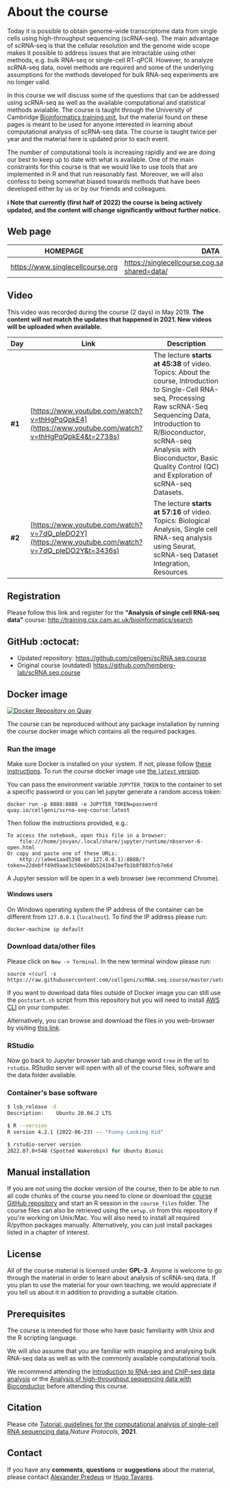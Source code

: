 # About the course

Today it is possible to obtain genome-wide transcriptome data from single cells using high-throughput sequencing (scRNA-seq). The main advantage of scRNA-seq is that the cellular resolution and the genome wide scope makes it possible to address issues that are intractable using other methods, e.g. bulk RNA-seq or single-cell RT-qPCR. However, to analyze scRNA-seq data, novel methods are required and some of the underlying assumptions for the methods developed for bulk RNA-seq experiments are no longer valid.

In this course we will discuss some of the questions that can be addressed using scRNA-seq as well as the available computational and statistical methods avialable. The course is taught through the University of Cambridge <a href="http://training.csx.cam.ac.uk/bioinformatics/" target="blank">Bioinformatics training unit</a>, but the material found on these pages is meant to be used for anyone interested in learning about computational analysis of scRNA-seq data. The course is taught twice per year and the material here is updated prior to each event.

The number of computational tools is increasing rapidly and we are doing our best to keep up to date with what is available. One of the main constraints for this course is that we would like to use tools that are implemented in R and that run reasonably fast. Moreover, we will also confess to being somewhat biased towards methods that have been developed either by us or by our friends and colleagues. 

**:information_source: Note that currently (first half of 2022) the course is being actively updated, and the content will change significantly without further notice.**

## Web page

| HOMEPAGE | DATA |
| ------------- | ------------- |
| https://www.singlecellcourse.org  | https://singlecellcourse.cog.sanger.ac.uk/index.html?shared=data/  |

## Video

This video was recorded during the course (2 days) in May 2019. **The content will not match the updates that happened in 2021. New videos will be uploaded when available.**

| Day | Link | Description |
| ------------- | ------------- | ------------- |
| **#1** | [https://www.youtube.com/watch?v=thHgPqQpkE4](https://www.youtube.com/watch?v=thHgPqQpkE4&t=2738s) | The lecture **starts at 45:38** of video. Topics: About the course, Introduction to Single-Cell RNA-seq, Processing Raw scRNA-Seq Sequencing Data, Introduction to R/Bioconductor, scRNA-seq Analysis with Bioconductor, Basic Quality Control (QC) and Exploration of scRNA-seq Datasets. |
| **#2** | [https://www.youtube.com/watch?v=7dQ_pleDO2Y](https://www.youtube.com/watch?v=7dQ_pleDO2Y&t=3436s) | The lecture **starts at 57:16** of video. Topics: Biological Analysis, Single cell RNA-seq analysis using Seurat, scRNA-seq Dataset Integration, Resources |


## Registration  

Please follow this link and register for the __"Analysis of single cell RNA-seq data"__ course:
<a href="http://training.csx.cam.ac.uk/bioinformatics/search" target="blank">http://training.csx.cam.ac.uk/bioinformatics/search</a>

## GitHub :octocat:

- Updated repository: https://github.com/cellgeni/scRNA.seq.course
- Original course (outdated) https://github.com/hemberg-lab/scRNA.seq.course


## Docker image

[![Docker Repository on Quay](https://img.shields.io/badge/container-quay.io-brightgreen)](https://quay.io/repository/cellgeni/scrna-seq-course?tab=tags)

The course can be reproduced without any package installation by running the course docker image which contains all the required packages.

### Run the image
Make sure Docker is installed on your system. If not, please follow [these instructions](https://docs.docker.com/engine/installation/). To run the course docker image use [the `latest` version](https://quay.io/repository/cellgeni/scrna-seq-course?tab=tags). 

You can pass the environment variable `JUPYTER_TOKEN` to the container to set a specific password or you can let jupyter generate a random access token:

```
docker run -p 8888:8888 -e JUPYTER_TOKEN=password quay.io/cellgeni/scrna-seq-course:latest
```

Then follow the instructions provided, e.g.:
```
To access the notebook, open this file in a browser:
    file:///home/jovyan/.local/share/jupyter/runtime/nbserver-6-open.html
Or copy and paste one of these URLs:
    http://(a9ee1aad5398 or 127.0.0.1):8888/?token=22debff49d9aae3c50e6b0b5241b47eefb1b8f883fcb7e6d
```

A Jupyter session will be open in a web browser (we recommend Chrome).

#### Windows users

On Windows operating system the IP address of the container can be different from `127.0.0.1` (`localhost`). To find the IP address please run:
```
docker-machine ip default
```

### Download data/other files

Please click on `New -> Terminal`. In the new terminal window please run:
```
source <(curl -s https://raw.githubusercontent.com/cellgeni/scRNA.seq.course/master/setup.sh)
```

If you want to download data files outside of Docker image you can still use the `poststart.sh` script from this repository but you will need to install [AWS CLI](https://docs.aws.amazon.com/cli/latest/userguide/install-bundle.html) on your computer.

Alternatively, you can browse and download the files in you web-browser by visiting [this link](https://singlecellcourse.cog.sanger.ac.uk/index.html?shared=data/).

### RStudio

Now go back to Jupyter browser tab and change word `tree` in the url to `rstudio`. RStudio server will open with all of the course files, software and the data folder available.


### Container's base software
```bash
$ lsb_release -d
Description:    Ubuntu 20.04.2 LTS

$ R --version
R version 4.2.1 (2022-06-23) -- "Funny-Looking Kid"

$ rstudio-server version
2022.07.0+548 (Spotted Wakerobin) for Ubuntu Bionic
```

## Manual installation 

If you are not using the docker version of the course, then to be able to run all code chunks of the course you need to clone or download the [course GitHub repository](https://github.com/cellgeni/scRNA.seq.course) and start an R session in the `course_files` folder. The course files can also be retrieved using the `setup.sh` from this repository if you're working on Unix/Mac. You will also need to install all required R/python packages manually. Alternatively, you can just install packages listed in a chapter of interest.

## License
All of the course material is licensed under <b>GPL-3</b>. Anyone is welcome to go through the material in order to learn about analysis of scRNA-seq data. If you plan to use the material for your own teaching, we would appreciate if you tell us about it in addition to providing a suitable citation.

## Prerequisites

The course is intended for those who have basic familiarity with Unix and the R scripting language.

We will also assume that you are familiar with mapping and analysing bulk RNA-seq data as well as with the commonly available computational tools.

We recommend attending the [Introduction to RNA-seq and ChIP-seq data analysis](http://training.csx.cam.ac.uk/bioinformatics/search) or the [Analysis of high-throughput sequencing data with Bioconductor](http://training.csx.cam.ac.uk/bioinformatics/search) before attending this course.

## Citation

Please cite [Tutorial: guidelines for the computational analysis of single-cell RNA sequencing data](https://www.nature.com/articles/s41596-020-00409-w),*Nature Protocols*, **2021**.

## Contact

If you have any __comments__, __questions__ or __suggestions__ about the material, please contact <a href="mailto:predeus@gmail.com">Alexander Predeus</a> or <a href="mailto:hm533@cam.ac.uk">Hugo Tavares</a>.
